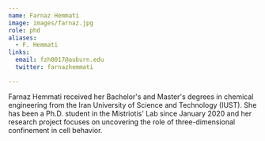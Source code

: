 ```yaml
---
name: Farnaz Hemmati
image: images/farnaz.jpg
role: phd
aliases:
  - F. Hemmati
links:
  email: fzh0017@auburn.edu
  twitter: farnazhemmati

---
```


Farnaz Hemmati received her Bachelor's and Master's degrees in chemical engineering from the Iran University of Science and Technology (IUST). She has been a Ph.D. student in the Mistriotis' Lab since January 2020 and her research project focuses on uncovering the role of three-dimensional confinement in cell behavior.


